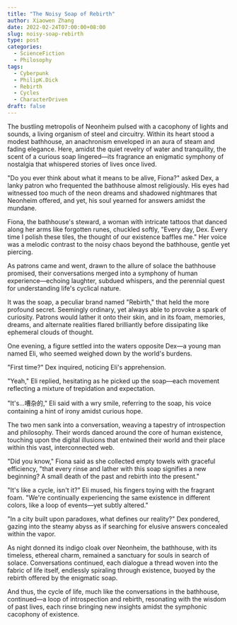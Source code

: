 ```yaml
---
title: "The Noisy Soap of Rebirth"
author: Xiaowen Zhang
date: 2022-02-24T07:00:00+08:00
slug: noisy-soap-rebirth
type: post
categories:
  - ScienceFiction
  - Philosophy
tags:
  - Cyberpunk
  - PhilipK.Dick
  - Rebirth
  - Cycles
  - CharacterDriven
draft: false
---
```


The bustling metropolis of Neonheim pulsed with a cacophony of lights and sounds, a living organism of steel and circuitry. Within its heart stood a modest bathhouse, an anachronism enveloped in an aura of steam and fading elegance. Here, amidst the quiet revelry of water and tranquility, the scent of a curious soap lingered—its fragrance an enigmatic symphony of nostalgia that whispered stories of lives once lived.

"Do you ever think about what it means to be alive, Fiona?" asked Dex, a lanky patron who frequented the bathhouse almost religiously. His eyes had witnessed too much of the neon dreams and shadowed nightmares that Neonheim offered, and yet, his soul yearned for answers amidst the mundane.

Fiona, the bathhouse's steward, a woman with intricate tattoos that danced along her arms like forgotten runes, chuckled softly, "Every day, Dex. Every time I polish these tiles, the thought of our existence baffles me." Her voice was a melodic contrast to the noisy chaos beyond the bathhouse, gentle yet piercing.

As patrons came and went, drawn to the allure of solace the bathhouse promised, their conversations merged into a symphony of human experience—echoing laughter, subdued whispers, and the perennial quest for understanding life's cyclical nature.

It was the soap, a peculiar brand named "Rebirth," that held the more profound secret. Seemingly ordinary, yet always able to provoke a spark of curiosity. Patrons would lather it onto their skin, and in its foam, memories, dreams, and alternate realities flared brilliantly before dissipating like ephemeral clouds of thought.

One evening, a figure settled into the waters opposite Dex—a young man named Eli, who seemed weighed down by the world's burdens.

"First time?" Dex inquired, noticing Eli's apprehension.

"Yeah," Eli replied, hesitating as he picked up the soap—each movement reflecting a mixture of trepidation and expectation.

"It's...嘈杂的," Eli said with a wry smile, referring to the soap, his voice containing a hint of irony amidst curious hope.

The two men sank into a conversation, weaving a tapestry of introspection and philosophy. Their words danced around the core of human existence, touching upon the digital illusions that entwined their world and their place within this vast, interconnected web.

"Did you know," Fiona said as she collected empty towels with graceful efficiency, "that every rinse and lather with this soap signifies a new beginning? A small death of the past and rebirth into the present."

"It's like a cycle, isn't it?" Eli mused, his fingers toying with the fragrant foam. "We're continually experiencing the same existence in different colors, like a loop of events—yet subtly altered."

"In a city built upon paradoxes, what defines our reality?" Dex pondered, gazing into the steamy abyss as if searching for elusive answers concealed within the vapor.

As night donned its indigo cloak over Neonheim, the bathhouse, with its timeless, ethereal charm, remained a sanctuary for souls in search of solace. Conversations continued, each dialogue a thread woven into the fabric of life itself, endlessly spiraling through existence, buoyed by the rebirth offered by the enigmatic soap.

And thus, the cycle of life, much like the conversations in the bathhouse, continued—a loop of introspection and rebirth, resonating with the wisdom of past lives, each rinse bringing new insights amidst the symphonic cacophony of existence.